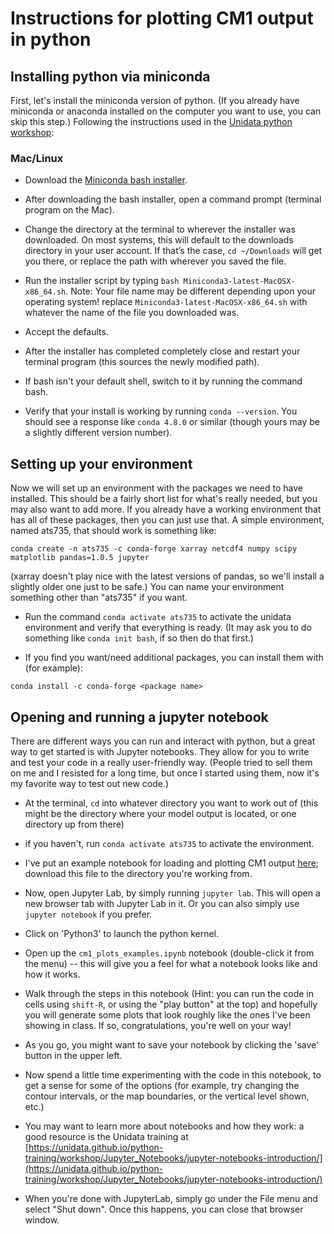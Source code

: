 # Instructions for plotting CM1 output in python

## Installing python via miniconda
First, let's install the miniconda version of python.  (If you already have miniconda or anaconda installed on the computer you want to use, you can skip this step.)  Following the instructions used in the [Unidata python workshop](https://unidata.github.io/python-training/):

### Mac/Linux

- Download the [Miniconda bash installer](http://conda.pydata.org/miniconda.html).

- After downloading the bash installer, open a command prompt (terminal program on the Mac).

- Change the directory at the terminal to wherever the installer was downloaded. On most systems, this will default to the downloads directory in your user account. If that’s the case, `cd ~/Downloads` will get you there, or replace the path with wherever you saved the file.

- Run the installer script by typing `bash Miniconda3-latest-MacOSX-x86_64.sh`. Note: Your file name may be different depending upon your operating system! replace `Miniconda3-latest-MacOSX-x86_64.sh` with whatever the name of the file you downloaded was.

- Accept the defaults.

- After the installer has completed completely close and restart your terminal program (this sources the newly modified path).

- If bash isn't your default shell, switch to it by running the command bash.

- Verify that your install is working by running `conda --version`. You should see a response like `conda 4.8.0` or similar (though yours may be a slightly different version number).

## Setting up your environment

Now we will set up an environment with the packages we need to have installed. This should be a fairly short list for what's really needed, but you may also want to add more.  If you already have a working environment that has all of these packages, then you can just use that. A simple environment, named ats735, that should work is something like:

`conda create -n ats735 -c conda-forge xarray netcdf4 numpy scipy matplotlib pandas=1.0.5 jupyter`

(xarray doesn't play nice with the latest versions of pandas, so we'll install a slightly older one just to be safe.)  You can name your environment something other than "ats735" if you want.

- Run the command `conda activate ats735` to activate the unidata environment and verify that everything is ready.  (It may ask you to do something like `conda init bash`, if so then do that first.)

- If you find you want/need additional packages, you can install them with (for example):

`conda install -c conda-forge <package name>`


## Opening and running a jupyter notebook

There are different ways you can run and interact with python, but a great way to get started is with Jupyter notebooks.  They allow for you to write and test your code in a really user-friendly way. (People tried to sell them on me and I resisted for a long time, but once I started using them, now it's my favorite way to test out new code.)

- At the terminal, `cd` into whatever directory you want to work out of (this might be the directory where your model output is located, or one directory up from there)

- if you haven't, run `conda activate ats735` to activate the environment.

- I've put an example notebook for loading and plotting CM1 output [here](cm1_plots_examples.ipynb); download this file to the directory you're working from.

- Now, open Jupyter Lab, by simply running `jupyter lab`. This will open a new browser tab with Jupyter Lab in it. Or you can also simply use `jupyter notebook` if you prefer.

- Click on 'Python3' to launch the python kernel.

- Open up the `cm1_plots_examples.ipynb` notebook (double-click it from the menu) -- this will give you a feel for what a notebook looks like and how it works.

- Walk through the steps in this notebook (Hint: you can run the code in cells using `shift-R`, or using the "play button" at the top) and hopefully you will generate some plots that look roughly like the ones I've been showing in class.  If so, congratulations, you're well on your way!  

- As you go, you might want to save your notebook by clicking the 'save' button in the upper left.

- Now spend a little time experimenting with the code in this notebook, to get a sense for some of the options (for example, try changing the contour intervals, or the map boundaries, or the vertical level shown, etc.)

- You may want to learn more about notebooks and how they work: a good resource is the Unidata training at [https://unidata.github.io/python-training/workshop/Jupyter_Notebooks/jupyter-notebooks-introduction/](https://unidata.github.io/python-training/workshop/Jupyter_Notebooks/jupyter-notebooks-introduction/)

- When you're done with JupyterLab, simply go under the File menu and select "Shut down".  Once this happens, you can close that browser window.


